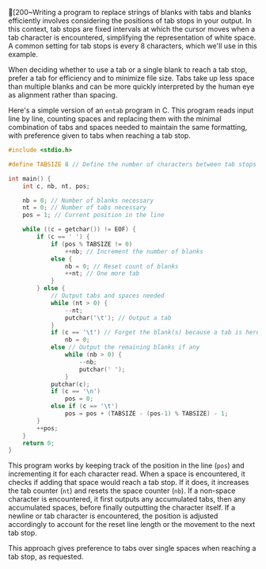 [200~Writing a program to replace strings of blanks with tabs and blanks efficiently involves considering the positions of tab stops in your output. In this context, tab stops are fixed intervals at which the cursor moves when a tab character is encountered, simplifying the representation of white space. A common setting for tab stops is every 8 characters, which we'll use in this example.

When deciding whether to use a tab or a single blank to reach a tab stop, prefer a tab for efficiency and to minimize file size. Tabs take up less space than multiple blanks and can be more quickly interpreted by the human eye as alignment rather than spacing.

Here's a simple version of an `entab` program in C. This program reads input line by line, counting spaces and replacing them with the minimal combination of tabs and spaces needed to maintain the same formatting, with preference given to tabs when reaching a tab stop.

```c
#include <stdio.h>

#define TABSIZE 8 // Define the number of characters between tab stops

int main() {
    int c, nb, nt, pos;

    nb = 0; // Number of blanks necessary
    nt = 0; // Number of tabs necessary
    pos = 1; // Current position in the line

    while ((c = getchar()) != EOF) {
        if (c == ' ') {
            if (pos % TABSIZE != 0)
                ++nb; // Increment the number of blanks
            else {
                nb = 0; // Reset count of blanks
                ++nt; // One more tab
            }
        } else {
            // Output tabs and spaces needed
            while (nt > 0) {
                --nt;
                putchar('\t'); // Output a tab
            }
            if (c == '\t') // Forget the blank(s) because a tab is here
                nb = 0;
            else // Output the remaining blanks if any
                while (nb > 0) {
                    --nb;
                    putchar(' ');
                }
            putchar(c);
            if (c == '\n')
                pos = 0;
            else if (c == '\t')
                pos = pos + (TABSIZE - (pos-1) % TABSIZE) - 1;
        }
        ++pos;
    }
    return 0;
}
```

This program works by keeping track of the position in the line (`pos`) and incrementing it for each character read. When a space is encountered, it checks if adding that space would reach a tab stop. If it does, it increases the tab counter (`nt`) and resets the space counter (`nb`). If a non-space character is encountered, it first outputs any accumulated tabs, then any accumulated spaces, before finally outputting the character itself. If a newline or tab character is encountered, the position is adjusted accordingly to account for the reset line length or the movement to the next tab stop.

This approach gives preference to tabs over single spaces when reaching a tab stop, as requested.
